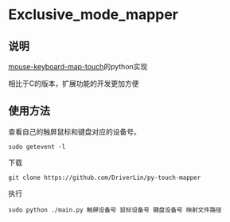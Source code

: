 # Exclusive_mode_mapper
## 说明
[mouse-keyboard-map-touch](https://driverlin.github.io/mouse-keyboard-map-touch/)的python实现

相比于C的版本，扩展功能的开发更加方便


## 使用方法
查看自己的触屏鼠标和键盘对应的设备号。
```
sudo getevent -l
```

下载
```
git clone https://github.com/DriverLin/py-touch-mapper
```

执行
```
sudo python ./main.py 触屏设备号 鼠标设备号 键盘设备号 映射文件路径
```